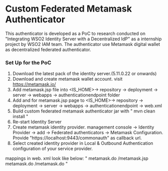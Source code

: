 # Custom Federated Metamask Authenticator

This authenticator is developed as a PoC to research conducted on "Integrating WSO2 Identity Server with a Decentralized IdP" as a internship project by WSO2 IAM team. The authenticator use Metamask digital wallet as decentralized federated authenticator.


### Set Up for the PoC

1. Download the latest pack of the identity server.(5.11.0.22 or onwards)
4. Download and create metamask wallet account. visit https://metamask.io/
5. Add metamask.jsp file into <IS_HOME>-> repository -> deployment -> server -> webapps -> authenticationendpoint folder
6. Add <servlet-mapping> and  <servlet> for metamask.jsp page to <IS_HOME>-> repository -> deployment -> server -> webapps -> authenticationendpoint -> web.xml
7. Build custom federated metamask authenticator jar with " mvn clean install "
8. Re-start Identity Server
9. Create metamask identity provider. management console -> Identity Provider -> add -> Federated authenticators -> Metamask Configuration. Provide "https://localhost:9443/commonauth" as callback url. 
10. Select created identity provider in Local & Outbound Authentication configuration of your service provider.

mappings in web. xml look like below:
"
<servlet>
<servlet-name>metamask.do</servlet-name>
<jsp-file>/metamask.jsp</jsp-file>
</servlet>
<servlet-mapping>
<servlet-name>metamask.do</servlet-name>
<url-pattern>/metamask.do</url-pattern>
</servlet-mapping>"